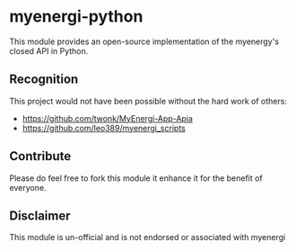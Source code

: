 # myenergi-python

This module provides an open-source implementation of the myenergy's closed API in Python.

## Recognition

This project would not have been possible without the hard work of others:
* https://github.com/twonk/MyEnergi-App-Apia
* https://github.com/leo389/myenergi_scripts

## Contribute

Please do feel free to fork this module it enhance it for the benefit of everyone.

## Disclaimer

This module is un-official and is not endorsed or associated with myenergi